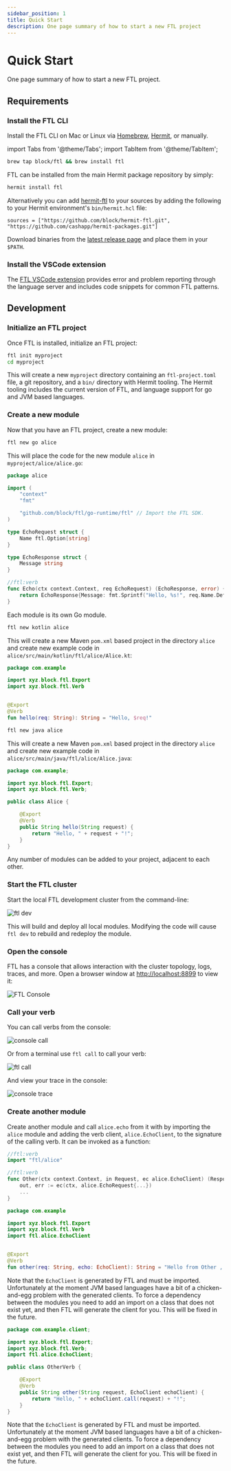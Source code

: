 ```yaml
---
sidebar_position: 1
title: Quick Start
description: One page summary of how to start a new FTL project
---
```


# Quick Start

One page summary of how to start a new FTL project.

## Requirements

### Install the FTL CLI

Install the FTL CLI on Mac or Linux via [Homebrew](https://brew.sh/), [Hermit](https://cashapp.github.io/hermit), or manually.

import Tabs from '@theme/Tabs';
import TabItem from '@theme/TabItem';

<Tabs groupId="package-manager">
  <TabItem value="homebrew" label="Homebrew" default>

```bash
brew tap block/ftl && brew install ftl
```

  </TabItem>
  <TabItem value="hermit" label="Hermit">

FTL can be installed from the main Hermit package repository by simply:

```bash
hermit install ftl
```

Alternatively you can add [hermit-ftl](https://github.com/block/hermit-ftl) to your sources by adding the following to your Hermit environment's `bin/hermit.hcl` file:

```hcl
sources = ["https://github.com/block/hermit-ftl.git", "https://github.com/cashapp/hermit-packages.git"]
```

  </TabItem>
  <TabItem value="manual" label="Manually">

Download binaries from the [latest release page](https://github.com/block/ftl/releases/latest) and place them in your `$PATH`.

  </TabItem>
</Tabs>

### Install the VSCode extension

The [FTL VSCode extension](https://marketplace.visualstudio.com/items?itemName=FTL.ftl) provides error and problem reporting through the language server and includes code snippets for common FTL patterns.

## Development

### Initialize an FTL project

Once FTL is installed, initialize an FTL project:

```bash
ftl init myproject
cd myproject
```

This will create a new `myproject` directory containing an `ftl-project.toml` file, a git repository, and a `bin/` directory with Hermit tooling. The Hermit tooling includes the current version of FTL, and language support for go and JVM based languages.

### Create a new module

Now that you have an FTL project, create a new module:

<Tabs groupId="languages">
  <TabItem value="go" label="Go" default>

```bash
ftl new go alice
```

This will place the code for the new module `alice` in `myproject/alice/alice.go`:

```go
package alice

import (
    "context"
    "fmt"

    "github.com/block/ftl/go-runtime/ftl" // Import the FTL SDK.
)

type EchoRequest struct {
    Name ftl.Option[string]
}

type EchoResponse struct {
    Message string
}

//ftl:verb
func Echo(ctx context.Context, req EchoRequest) (EchoResponse, error) {
    return EchoResponse{Message: fmt.Sprintf("Hello, %s!", req.Name.Default("anonymous"))}, nil
}
```

Each module is its own Go module.

  </TabItem>
  <TabItem value="kotlin" label="Kotlin">

```bash
ftl new kotlin alice
```

This will create a new Maven `pom.xml` based project in the directory `alice` and create new example code in `alice/src/main/kotlin/ftl/alice/Alice.kt`:

```kotlin
package com.example

import xyz.block.ftl.Export
import xyz.block.ftl.Verb


@Export
@Verb
fun hello(req: String): String = "Hello, $req!"
```

  </TabItem>
  <TabItem value="java" label="Java">

```bash
ftl new java alice
```

This will create a new Maven `pom.xml` based project in the directory `alice` and create new example code in `alice/src/main/java/ftl/alice/Alice.java`:

```java
package com.example;

import xyz.block.ftl.Export;
import xyz.block.ftl.Verb;

public class Alice {

    @Export
    @Verb
    public String hello(String request) {
        return "Hello, " + request + "!";
    }
}
```

  </TabItem>
</Tabs>

Any number of modules can be added to your project, adjacent to each other.

### Start the FTL cluster

Start the local FTL development cluster from the command-line:

![ftl dev](/img/quick-start/ftldev.png)

This will build and deploy all local modules. Modifying the code will cause `ftl dev` to rebuild and redeploy the module.

### Open the console

FTL has a console that allows interaction with the cluster topology, logs, traces, and more. Open a browser window at [http://localhost:8899](http://localhost:8899) to view it:

![FTL Console](/img/quick-start/console.png)

### Call your verb

You can call verbs from the console:

![console call](/img/quick-start/consolecall.png)

Or from a terminal use `ftl call` to call your verb:

![ftl call](/img/quick-start/ftlcall.png)

And view your trace in the console:

![console trace](/img/quick-start/consoletrace.png)

### Create another module

Create another module and call `alice.echo` from it with by importing the `alice` module and adding the verb client, `alice.EchoClient`, to the signature of the calling verb. It can be invoked as a function:

<Tabs groupId="languages">
  <TabItem value="go" label="Go" default>

```go
//ftl:verb
import "ftl/alice"

//ftl:verb
func Other(ctx context.Context, in Request, ec alice.EchoClient) (Response, error) {
    out, err := ec(ctx, alice.EchoRequest{...})
    ...
}
```

  </TabItem>
  <TabItem value="kotlin" label="Kotlin">

```kotlin
package com.example

import xyz.block.ftl.Export
import xyz.block.ftl.Verb
import ftl.alice.EchoClient


@Export
@Verb
fun other(req: String, echo: EchoClient): String = "Hello from Other , ${echo.call(req)}!"
```

Note that the `EchoClient` is generated by FTL and must be imported. Unfortunately at the moment JVM based languages have a bit of a chicken-and-egg problem with the generated clients. To force a dependency between the modules you need to add an import on a class that does not exist yet, and then FTL will generate the client for you. This will be fixed in the future.

  </TabItem>
  <TabItem value="java" label="Java">

```java
package com.example.client;

import xyz.block.ftl.Export;
import xyz.block.ftl.Verb;
import ftl.alice.EchoClient;

public class OtherVerb {

    @Export
    @Verb
    public String other(String request, EchoClient echoClient) {
        return "Hello, " + echoClient.call(request) + "!";
    }
}
```

Note that the `EchoClient` is generated by FTL and must be imported. Unfortunately at the moment JVM based languages have a bit of a chicken-and-egg problem with the generated clients. To force a dependency between the modules you need to add an import on a class that does not exist yet, and then FTL will generate the client for you. This will be fixed in the future.

  </TabItem>
</Tabs>

